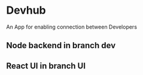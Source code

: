 # Devhub

An App for enabling connection between Developers

## Node backend in branch dev

## React UI in branch UI
